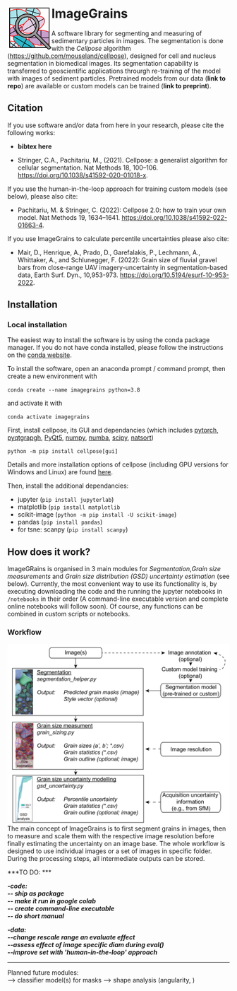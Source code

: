 # ImageGrains  <img src="https://github.com/dmair1989/ImageGrains/blob/main/illustrations/logo_2.png?raw=true" width="100" title="logo" alt="logo" align="left">
   
    
    
       
A software library for segmenting and measuring of sedimentary particles in images. The segmentation is done with the *Cellpose* algorithm  (https://github.com/mouseland/cellpose), designed for cell and nucleus segmentation in biomedical images. Its segmentation capability is transferred to geoscientific applications throurgh re-training of the model with images of sediment particles. Pretrained models from our data (**link to repo**) are available or custom models can be trained (**link to preprint**).

## Citation  
   
If you use software and/or data from here in your research, please cite the following works:  
- **bibtex here**  

- Stringer, C.A., Pachitariu, M., (2021). Cellpose: a generalist algorithm for cellular segmentation. Nat Methods 18, 100–106. https://doi.org/10.1038/s41592-020-01018-x.

If you use the human-in-the-loop approach for training custom models (see below), please also cite:  
- Pachitariu, M. & Stringer, C. (2022): Cellpose 2.0: how to train your own model. Nat Methods 19, 1634–1641. https://doi.org/10.1038/s41592-022-01663-4.

If you use ImageGrains to calculate percentile uncertainties please also cite:
- Mair, D., Henrique, A., Prado, D., Garefalakis, P., Lechmann, A., Whittaker, A., and Schlunegger, F. (2022): Grain size of fluvial gravel bars from close-range UAV imagery-uncertainty in segmentation-based data, Earth Surf. Dyn., 10,953-973. https://doi.org/10.5194/esurf-10-953-2022.

## Installation 
    
### Local installation  

The easiest way to install the software is by using the conda package manager. If you do not have conda installed, please follow the instructions on the [conda website](https://docs.conda.io/en/latest/miniconda.html).  
   
To install the software, open an anaconda prompt / command prompt, then create a new environment with
```
conda create --name imagegrains python=3.8
```
and activate it with 
```
conda activate imagegrains
``` 

First, install cellpose, its GUI and dependancies (which includes [pytorch](https://pytorch.org/), [pyqtgrapgh](https://www.pyqtgraph.org/), [PyQt5](https://www.riverbankcomputing.com/static/Docs/PyQt5/), [numpy](https://numpy.org/), [numba](http://numba.pydata.org/numba-doc/latest/user/5minguide.html), [scipy](https://scipy.org/), [natsort](https://natsort.readthedocs.io/en/master/)) 
```
python -m pip install cellpose[gui]
```

Details and more installation options of cellpose (including GPU versions for Windows and Linux) are found [here](https://github.com/mouseland/cellpose#installation).

Then, install the additional dependancies:  

- jupyter (```pip install jupyterlab```)
- matplotlib (```pip install matplotlib```
- scikit-image (```python -m pip install -U scikit-image```)
- pandas (```pip install pandas```)  
- for tsne: scanpy (```pip install scanpy```)
   
## How does it work?
   
ImageGRains is organised in 3 main modules for *Segmentation*,*Grain size measurements* and *Grain size distribution (GSD) uncertainty estimation* (see below). Currently, the most convenient way to use its functionality is, by executing downloading the code and the running the jupyter notebooks in ```/notebooks``` in their order (A command-line executable version and complete online notebooks will follow soon). Of course, any functions can be combined in custom scripts or notebooks.
   
### Workflow  
<img src="https://github.com/dmair1989/ImageGrains/blob/main/illustrations/workflow.png?raw=true" width="900" title="wf" alt="wf" align="center">  
The main concept of ImageGrains is to first segment grains in images, then to measure and scale them with the respective image resolution before finally estimating the uncertainty on an image base. The whole workflow is designed to use individual images or a set of images in specific folder. During the processing steps, all intermediate outputs can be stored.

   
***TO DO: ***  
   
***-code:***   
***-- ship as package***  
***-- make it run in google colab***  
***-- create command-line executable***  
***-- do short manual***  
   
***-data:***   
***--change rescale range an evaluate effect***   
***--assess effect of image specific diam during eval()***   
***--improve set with 'human-in-the-loop' approach***

-------
Planned future modules:  
--> classifier model(s) for masks
--> shape analysis (angularity, )






